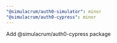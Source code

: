```yaml
---
"@simulacrum/auth0-simulator": minor
"@simulacrum/auth0-cypress": minor
---
```

Add @simulacrum/auth0-cypress package